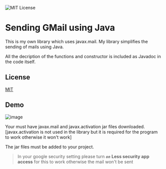 ![MIT License](https://img.shields.io/apm/l/atomic-design-ui.svg?)

# Sending GMail using Java

This is my own library which uses javax.mail. My library simplifies the sending of mails using Java.

All the decription of the functions and constructor is included as Javadoc in the code itself.

## License

[MIT](https://choosealicense.com/licenses/mit/)


## Demo

![image](https://user-images.githubusercontent.com/86515993/140597406-544a7862-205b-4236-b7a1-45af222c5f6e.png)


Your must have javax.mail and javax.activation jar files downloaded. [javax.activation is not used in the library but it is required for the program to work otherwise it won't work]

The jar files must be added to your project.

> In your google security setting please turn ***```on```*** **Less security app access** for this to work otherwise the mail won't be sent
